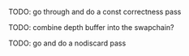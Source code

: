 

TODO: go through and do a const correctness pass



TODO: combine depth buffer into the swapchain?

TODO: go and do a nodiscard pass